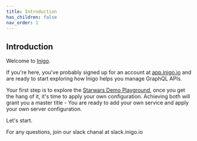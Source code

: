 ```yaml
---
title: Introduction
has_children: false
nav_order: 1
---
```


## Introduction

Welcome to [Inigo](https://inigo.io).

If you're here, you've probably signed up for an account at [app.inigo.io](https://app.inigo.io) and are ready to start exploring how Inigo helps you manage GraphQL APIs.

Your first step is to explore the [Starwars Demo Playground](/starwars_playground.html), once you get the hang of it, it's time to apply your own configuration. Achieving both will grant you a master title - You are ready to add your own service and apply your own server configuration.

Let's start.

For any questions, join our slack chanal at slack.inigo.io
